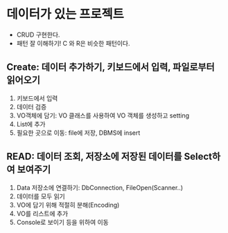 # 데이터가 있는 프로젝트
* CRUD 구현한다.
* 패턴 잘 이해하기! C 와 R은 비슷한 패턴이다.

## Create: 데이터 추가하기, 키보드에서 입력, 파일로부터 읽어오기
1. 키보드에서 입력
2. 데이터 검증
3. VO객체에 담기: VO 클래스를 사용하여 VO 객체를 생성하고 setting
4. List에 추가
5. 필요한 곳으로 이동: file에 저장, DBMS에 insert

## READ: 데이터 조회, 저장소에 저장된 데이터를 Select하여 보여주기
1. Data 저장소에 연결하기: DbConnection, FileOpen(Scanner..)
2. 데이터를 모두 읽기
3. VO에 담기 위해 적절히 분해(Encoding)
4. VO를 리스트에 추가
5. Console로 보이기 등을 위하여 이동

